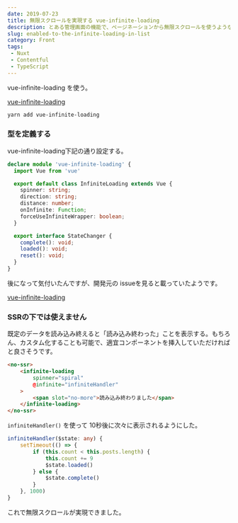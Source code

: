```yaml
---
date: 2019-07-23
title: 無限スクロールを実現する vue-infinite-loading
description: とある管理画面の機能で、ページネーションから無限スクロールを使うような変更があったので軽く書きました。
slug: enabled-to-the-infinite-loading-in-list
category: Front
tags: 
 - Nuxt
 - Contentful
 - TypeScript
---
```


vue-infinite-loading を使う。

<a class="link-preview" href="https://www.npmjs.com/package/vue-infinite-loading">vue-infinite-loading</a>

```bash
yarn add vue-infinite-loading
```

### 型を定義する

vue-infinite-loading下記の通り設定する。

```ts
declare module 'vue-infinite-loading' {
  import Vue from 'vue'

  export default class InfiniteLoading extends Vue {
    spinner: string;
    direction: string;
    distance: number;
    onInfinite: Function;
    forceUseInfiniteWrapper: boolean;
  }

  export interface StateChanger {
    complete(): void;
    loaded(): void;
    reset(): void;
  }
}
```

後になって気付いたんですが、開発元の issueを見ると載っていたようです。

<a class="link-preview" href="https://github.com/PeachScript/vue-infinite-loading/issues/139#issue-307231773">vue-infinite-loading</a>

### SSRの下では使えません

既定のデータを読み込み終えると「読み込み終わった」ことを表示する。もちろん、カスタム化することも可能で、適宜コンポーネントを挿入していただければと良さそうです。

```html
<no-ssr>
    <infinite-loading 
        spinner="spiral"
        @infinite="infiniteHandler"
    >
        <span slot="no-more">読み込み終わりました</span>
    </infinite-loading>
</no-ssr>
```

`infiniteHandler()` を使って 10秒後に次々に表示されるようにした。

```ts
infiniteHandler($state: any) {
    setTimeout(() => {
        if (this.count < this.posts.length) {
            this.count += 9
            $state.loaded()
        } else {
            $state.complete()
        }
    }, 1000)
}
```

これで無限スクロールが実現できました。
